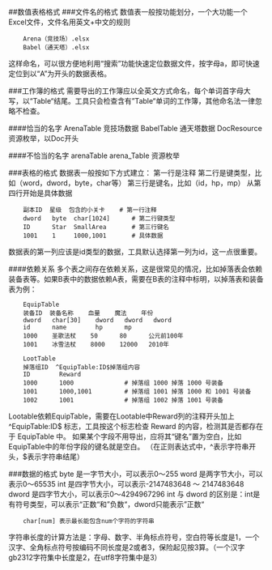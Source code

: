 ##数值表格格式
###文件名的格式
数值表一般按功能划分，一个大功能一个Excel文件，文件名用英文+中文的规则

        Arena（竞技场）.elsx
        Babel（通天塔）.elsx
        
这样命名，可以很方便地利用“搜索”功能快速定位数据文件，按字母a，即可快速定位到以“A”为开头的数据表格。

###工作簿的格式
需要导出的工作簿应以全英文方式命名，每个单词首字母大写，以“Table“结尾。工具只会检查含有”Table“单词的工作簿，其他命名法一律忽略不检查。

####恰当的名字
        ArenaTable   竞技场数据
        BabelTable   通天塔数据
        DocResource  资源枚举，以Doc开头
        
####不恰当的名字
        arenaTable
        arena_Table
        资源枚举
        
###表格的格式
数据表一般按如下方式建立：
        第一行是注释
        第二行是键类型，比如（word，dword，byte，char等）
        第三行是键名，比如（id，hp，mp）
        从第四行开始是具体数据

        副本ID  星级  包含的小关卡    # 第一行注释
        dword   byte  char[1024]      # 第二行键类型
        ID      Star  SmallArea       # 第三行键名
        1001    1     1000,1001       # 具体数据
        
数据表的第一列应该是id类型的数据，工具默认选择第一列为id，这一点很重要。

####依赖关系
多个表之间存在依赖关系，这是很常见的情况，比如掉落表会依赖装备表等。如果B表中的数据依赖A表，需要在B表的注释中标明，以掉落表和装备表为例：

        EquipTable
        装备ID  装备名称    血量    魔法    年份
        dword   char[30]    dword   dword   dword
        id      name        hp      mp      
        1000    圣歌法杖    50      80      公元前100年
        1001    冰雪法杖    8000    12000   2010年

        LootTable
        掉落组ID  ^EquipTable:ID$掉落组内容
        ID        Reward
        1000      1000              # 掉落组 1000 掉落 1000 号装备
        1001      1000,1001         # 掉落组 1001 掉落 1000 和 1001 号装备
        1002      1001              # 掉落组 1002 掉落 1001 号装备

Lootable依赖EquipTable，需要在Lootable中Reward列的注释开头加上 ^EquipTable:ID$ 标志，工具按这个标志检查 Reward 的内容，检测其是否都存在于 EquipTable 中。
如果某个字段不用导出，应将其“键名”置为空白，比如EquipTable中的年份字段的键名就是空白。
（在正则表达式中，^表示字符串开头，$表示字符串结尾）

###数据的格式
        byte    是一字节大小，可以表示0～255
        word    是两字节大小，可以表示0～65535
        int     是四字节大小，可以表示-2147483648 ～ 2147483648
        dword   是四字节大小，可以表示0～4294967296
int 与 dword 的区别是：int是有符号类型，可以表示“正数“和”负数“，dword只能表示”正数“

        char[num] 表示最长能包含num个字符的字符串
        
字符串长度的计算方法是：字母、数字、半角标点符号，空白符等长度是1，一个汉字、全角标点符号按编码不同长度是2或者3，保险起见按3算。（一个汉字gb2312字符集中长度是2，在utf8字符集中是3）

        

